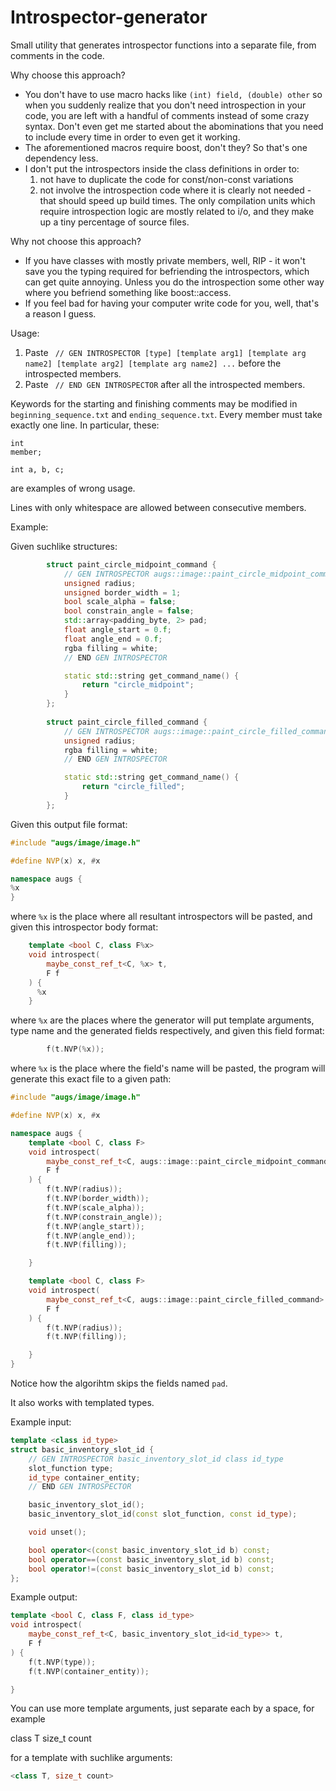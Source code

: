 # Introspector-generator
Small utility that generates introspector functions into a separate file, from comments in the code.

Why choose this approach?

* You don't have to use macro hacks like ```(int) field, (double) other``` so when you suddenly realize that you don't need introspection in your code, you are left  with a handful of comments instead of some crazy syntax. Don't even get me started about the abominations that you need to include every time in order to even get it working.
* The aforementioned macros require boost, don't they? So that's one dependency less.
* I don't put the introspectors inside the class definitions in order to:
	1. not have to duplicate the code for const/non-const variations
	2. not involve the introspection code where it is clearly not needed - that should speed up build times. The only compilation units which require introspection logic are mostly related to i/o, and they make up a tiny percentage of source files.

Why not choose this approach?
* If you have classes with mostly private members, well, RIP - it won't save you the typing required for befriending the introspectors, which can get quite annoying. Unless you do the introspection some other way where you befriend something like boost::access.
* If you feel bad for having your computer write code for you, well, that's a reason I guess.

Usage:

1. Paste ``` // GEN INTROSPECTOR [type] [template arg1] [template arg name2] [template arg2] [template arg name2] ...``` before the introspected members.
2. Paste ``` // END GEN INTROSPECTOR``` after all the introspected members.

Keywords for the starting and finishing comments may be modified in ```beginning_sequence.txt``` and ```ending_sequence.txt```.
Every member must take exactly one line. In particular, these:
```
int
member;

int a, b, c;
```
are examples of wrong usage.

Lines with only whitespace are allowed between consecutive members.

Example:

Given suchlike structures:


```cpp
		struct paint_circle_midpoint_command {
			// GEN INTROSPECTOR augs::image::paint_circle_midpoint_command
			unsigned radius;
			unsigned border_width = 1;
			bool scale_alpha = false;
			bool constrain_angle = false;
			std::array<padding_byte, 2> pad;
			float angle_start = 0.f;
			float angle_end = 0.f;
			rgba filling = white;
			// END GEN INTROSPECTOR

			static std::string get_command_name() {
				return "circle_midpoint";
			}
		};
    
		struct paint_circle_filled_command {
			// GEN INTROSPECTOR augs::image::paint_circle_filled_command
			unsigned radius;
			rgba filling = white;
			// END GEN INTROSPECTOR

			static std::string get_command_name() {
				return "circle_filled";
			}
		};    
```

Given this output file format:

```cpp
#include "augs/image/image.h"

#define NVP(x) x, #x

namespace augs {
%x
}
 ```
where ```%x``` is the place where all resultant introspectors will be pasted, and given this introspector body format:

```cpp
  	template <bool C, class F%x>
  	void introspect(
  		maybe_const_ref_t<C, %x> t,
  		F f
  	) {
      %x
  	}
```

where ```%x``` are the places where the generator will put template arguments, type name and the generated fields respectively,
and given this field format:

```cpp
		f(t.NVP(%x));    
```
where ```%x``` is the place where the field's name will be pasted, the program will generate this exact file to a given path:

```cpp
#include "augs/image/image.h"

#define NVP(x) x, #x

namespace augs {
	template <bool C, class F>
	void introspect(
		maybe_const_ref_t<C, augs::image::paint_circle_midpoint_command> t,
		F f
	) {
		f(t.NVP(radius));
		f(t.NVP(border_width));
		f(t.NVP(scale_alpha));
		f(t.NVP(constrain_angle));
		f(t.NVP(angle_start));
		f(t.NVP(angle_end));
		f(t.NVP(filling));

	}

	template <bool C, class F>
	void introspect(
		maybe_const_ref_t<C, augs::image::paint_circle_filled_command> t,
		F f
	) {
		f(t.NVP(radius));
		f(t.NVP(filling));

	}
}
```

Notice how the algorihtm skips the fields named ```pad```.

It also works with templated types.

Example input:

```cpp
template <class id_type>
struct basic_inventory_slot_id {
	// GEN INTROSPECTOR basic_inventory_slot_id class id_type
	slot_function type;
	id_type container_entity;
	// END GEN INTROSPECTOR

	basic_inventory_slot_id();
	basic_inventory_slot_id(const slot_function, const id_type);

	void unset();

	bool operator<(const basic_inventory_slot_id b) const;
	bool operator==(const basic_inventory_slot_id b) const;
	bool operator!=(const basic_inventory_slot_id b) const;
};
```

Example output:

```cpp
template <bool C, class F, class id_type>
void introspect(
	maybe_const_ref_t<C, basic_inventory_slot_id<id_type>> t,
	F f
) {
	f(t.NVP(type));
	f(t.NVP(container_entity));

}
```

You can use more template arguments, just separate each by a space, for example

class T size_t count

for a template with suchlike arguments:
```cpp
<class T, size_t count>
```
